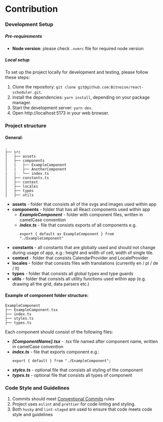 # Contribution

### Development Setup

##### Pre-requirements

- **Node version**: please check `.nvmrc` file for required node version

##### Local setup

To set up the project locally for development and testing, please follow these steps:

1. Clone the repository: `git clone git@github.com:Bitnoise/react-scheduler.git`.
2. Install the dependencies: `yarn install`, depending on your package manager.
3. Start the development server: `yarn dev`.
4. Open http://localhost:5173 in your web browser.

### Project structure

#### General:

```
.
├── src
│   ├── assets
│   ├── components
│   |   ├── ExampleComponent
│   |   ├── AnotherComponent
|   |   └── index.ts
│   ├── constants.ts
│   ├── context
│   ├── locales
│   ├── types
│   ├── utils
```

- **assets** - folder that consists all of the svgs and images used within app
- **components** - folder that has all React components used within app
  - **_ExampleComponent_** - folder with component files, written in camelCase convention
  - **_index.ts_** - file that consists exports of all components e.g.
    ```
    export { default as ExampleComponent } from "./ExampleComponent"
    ```
- **constants** - all constants that are globally used and should not change during usage of app, e.g.: height and width of cell, width of single tile.
- **context** - folder that consists CalendarProvider and LocaleProvider
- **locales** - folder that consists files with translations (currently en / pl / de / lt)
- **types** - folder that consists all global types and type guards
- **utils** - folder that consists all utility functions used within app (e.g. drawing all the grid, data parsers etc.)

#### Example of component folder structure:

```
ExampleComponent
├── ExampleComponent.tsx
├── index.ts
├── styles.ts
├── types.ts
```

Each component should consist of the following files:

- **_[ComponentName].tsx_** - .tsx file named after component name, written in camelCase convention
- **_index.ts_** - file that exports component e.g.:
  ```
  export { default } from "./ExampleComponent";
  ```
- **_styles.ts_** - optional file that consists all styling of the component
- **_types.ts_** - optional file that consists all types of component

### Code Style and Guidelines

1. Commits should meet [Conventional Commits](https://www.conventionalcommits.org/en/v1.0.0/) rules
2. Project uses `eslint` and `prettier` for code linting and styling.
3. Both `husky` and `lint-staged` are used to ensure that code meets code style and guidelines

